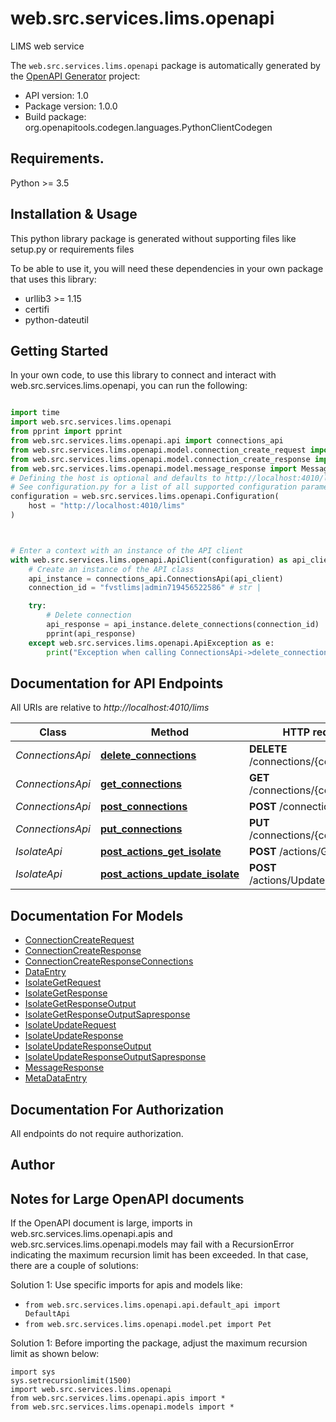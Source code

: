 # web.src.services.lims.openapi
LIMS web service

The `web.src.services.lims.openapi` package is automatically generated by the [OpenAPI Generator](https://openapi-generator.tech) project:

- API version: 1.0
- Package version: 1.0.0
- Build package: org.openapitools.codegen.languages.PythonClientCodegen

## Requirements.

Python >= 3.5

## Installation & Usage

This python library package is generated without supporting files like setup.py or requirements files

To be able to use it, you will need these dependencies in your own package that uses this library:

* urllib3 >= 1.15
* certifi
* python-dateutil

## Getting Started

In your own code, to use this library to connect and interact with web.src.services.lims.openapi,
you can run the following:

```python

import time
import web.src.services.lims.openapi
from pprint import pprint
from web.src.services.lims.openapi.api import connections_api
from web.src.services.lims.openapi.model.connection_create_request import ConnectionCreateRequest
from web.src.services.lims.openapi.model.connection_create_response import ConnectionCreateResponse
from web.src.services.lims.openapi.model.message_response import MessageResponse
# Defining the host is optional and defaults to http://localhost:4010/lims
# See configuration.py for a list of all supported configuration parameters.
configuration = web.src.services.lims.openapi.Configuration(
    host = "http://localhost:4010/lims"
)



# Enter a context with an instance of the API client
with web.src.services.lims.openapi.ApiClient(configuration) as api_client:
    # Create an instance of the API class
    api_instance = connections_api.ConnectionsApi(api_client)
    connection_id = "fvstlims|admin719456522586" # str | 

    try:
        # Delete connection
        api_response = api_instance.delete_connections(connection_id)
        pprint(api_response)
    except web.src.services.lims.openapi.ApiException as e:
        print("Exception when calling ConnectionsApi->delete_connections: %s\n" % e)
```

## Documentation for API Endpoints

All URIs are relative to *http://localhost:4010/lims*

Class | Method | HTTP request | Description
------------ | ------------- | ------------- | -------------
*ConnectionsApi* | [**delete_connections**](web/src/services/lims/openapi/docs/ConnectionsApi.md#delete_connections) | **DELETE** /connections/{connectionId} | Delete connection
*ConnectionsApi* | [**get_connections**](web/src/services/lims/openapi/docs/ConnectionsApi.md#get_connections) | **GET** /connections/{connectionId} | Check connection
*ConnectionsApi* | [**post_connections**](web/src/services/lims/openapi/docs/ConnectionsApi.md#post_connections) | **POST** /connections | 
*ConnectionsApi* | [**put_connections**](web/src/services/lims/openapi/docs/ConnectionsApi.md#put_connections) | **PUT** /connections/{connectionId} | 
*IsolateApi* | [**post_actions_get_isolate**](web/src/services/lims/openapi/docs/IsolateApi.md#post_actions_get_isolate) | **POST** /actions/GetIsolate | Get isolate
*IsolateApi* | [**post_actions_update_isolate**](web/src/services/lims/openapi/docs/IsolateApi.md#post_actions_update_isolate) | **POST** /actions/UpdateIsolate | Update isolate


## Documentation For Models

 - [ConnectionCreateRequest](web/src/services/lims/openapi/docs/ConnectionCreateRequest.md)
 - [ConnectionCreateResponse](web/src/services/lims/openapi/docs/ConnectionCreateResponse.md)
 - [ConnectionCreateResponseConnections](web/src/services/lims/openapi/docs/ConnectionCreateResponseConnections.md)
 - [DataEntry](web/src/services/lims/openapi/docs/DataEntry.md)
 - [IsolateGetRequest](web/src/services/lims/openapi/docs/IsolateGetRequest.md)
 - [IsolateGetResponse](web/src/services/lims/openapi/docs/IsolateGetResponse.md)
 - [IsolateGetResponseOutput](web/src/services/lims/openapi/docs/IsolateGetResponseOutput.md)
 - [IsolateGetResponseOutputSapresponse](web/src/services/lims/openapi/docs/IsolateGetResponseOutputSapresponse.md)
 - [IsolateUpdateRequest](web/src/services/lims/openapi/docs/IsolateUpdateRequest.md)
 - [IsolateUpdateResponse](web/src/services/lims/openapi/docs/IsolateUpdateResponse.md)
 - [IsolateUpdateResponseOutput](web/src/services/lims/openapi/docs/IsolateUpdateResponseOutput.md)
 - [IsolateUpdateResponseOutputSapresponse](web/src/services/lims/openapi/docs/IsolateUpdateResponseOutputSapresponse.md)
 - [MessageResponse](web/src/services/lims/openapi/docs/MessageResponse.md)
 - [MetaDataEntry](web/src/services/lims/openapi/docs/MetaDataEntry.md)


## Documentation For Authorization

 All endpoints do not require authorization.

## Author




## Notes for Large OpenAPI documents
If the OpenAPI document is large, imports in web.src.services.lims.openapi.apis and web.src.services.lims.openapi.models may fail with a
RecursionError indicating the maximum recursion limit has been exceeded. In that case, there are a couple of solutions:

Solution 1:
Use specific imports for apis and models like:
- `from web.src.services.lims.openapi.api.default_api import DefaultApi`
- `from web.src.services.lims.openapi.model.pet import Pet`

Solution 1:
Before importing the package, adjust the maximum recursion limit as shown below:
```
import sys
sys.setrecursionlimit(1500)
import web.src.services.lims.openapi
from web.src.services.lims.openapi.apis import *
from web.src.services.lims.openapi.models import *
```

